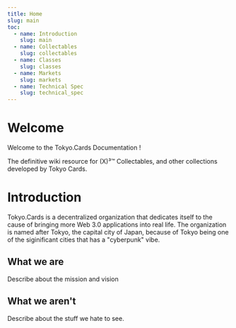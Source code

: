 ```yaml
---
title: Home
slug: main
toc:
  - name: Introduction
    slug: main 
  - name: Collectables 
    slug: collectables 
  - name: Classes 
    slug: classes 
  - name: Markets 
    slug: markets 
  - name: Technical Spec 
    slug: technical_spec 
---
```


# Welcome
Welcome to the Tokyo.Cards Documentation !

The definitive wiki resource for (X)³™ Collectables, and other collections developed by Tokyo Cards.

# Introduction
Tokyo.Cards is a decentralized organization that dedicates itself to the cause of bringing more Web 3.0 applications into real life. The organization is named after Tokyo, the capital city of Japan, because of Tokyo being one of the siginificant cities that has a "cyberpunk" vibe.

## What we are 
Describe about the mission and vision

## What we aren't
Describe about the stuff we hate to see. 
